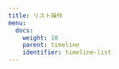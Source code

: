 ```yaml
---
title: リスト操作
menu:
  docs:
    weight: 10
    parent: timeline
    identifier: timeline-list
---
```

